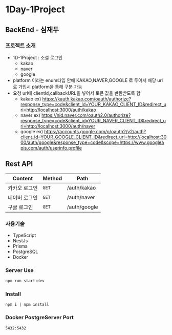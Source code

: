 # 1Day-1Project

## BackEnd - 심재두

### 프로젝트 소개
- 1D-1Project : 소셜 로그인
  - kakao
  - naver
  - google
- platform 이라는 enum타입 안에 KAKAO,NAVER,GOOGLE 로 두어서 해당 url로 가입시 platform을 통해 구분 가능
- 요청 url에 clientId,callbackURL을 넣어서 토큰 값을 반환받도록 함
  - kakao ex) https://kauth.kakao.com/oauth/authorize?response_type=code&client_id=YOUR_KAKAO_CLIENT_ID&redirect_uri=http://localhost:3000/auth/kakao
  - naver ex) https://nid.naver.com/oauth2.0/authorize?response_type=code&client_id=YOUR_NAVER_CLIENT_ID&redirect_uri=http://localhost:3000/auth/naver
  - google ex) https://accounts.google.com/o/oauth2/v2/auth?client_id=YOUR_GOOGLE_CLIENT_ID&redirect_uri=http://localhost:3000/auth/google&response_type=code&scope=https://www.googleapis.com/auth/userinfo.profile


## Rest API
| Content | Method | Path         |
|---------|--------|--------------|
| 카카오 로그인 | `GET`  | /auth/kakao  |
| 네이버 로그인 | `GET`  | /auth/naver  |
| 구글 로그인  | `GET`  | /auth/google |

### 사용기술

- TypeScript
- NestJs
- Prisma
- PostgreSQL
- Docker

### Server Use

```bash
npm run start:dev
```

### Install
```angular2html
npm i | npm install
```

### Docker PostgreServer Port
```angular2html
5432:5432
```
